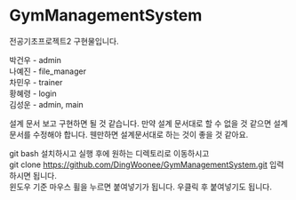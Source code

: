 # GymManagementSystem
전공기초프로젝트2 구현물입니다.

박건우 - admin<br>
나예진 - file_manager<br>
차민우 - trainer<br>
황혜령 - login<br>
김성운 - admin, main

설계 문서 보고 구현하면 될 것 같습니다.
만약 설계 문서대로 할 수 없을 것 같으면 설계 문서를 수정해야 합니다.
웬만하면 설계문서대로 하는 것이 좋을 것 같아요.

git bash 설치하시고 실행 후에 원하는 디렉토리로 이동하시고
<br>
git clone https://github.com/DingWoonee/GymManagementSystem.git 
입력하시면 됩니다.
<br>
윈도우 기준 마우스 휠을 누르면 붙여넣기가 됩니다. 우클릭 후 붙여넣기도 됩니다.
